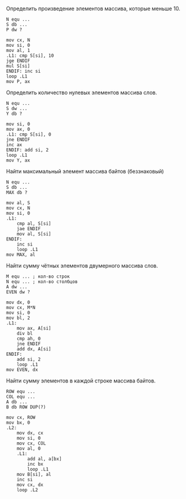 Определить произведение элементов массива, которые меньше 10.

```x86asm
N equ ...
S db ...
P dw ?

mov cx, N
mov si, 0
mov al, 1
.L1: cmp S[si], 10
jge ENDIF
mul S[si]
ENDIF: inc si
loop .L1
mov P, ax
```

Определить количество нулевых элементов массива слов.

```x86asm
N equ ...
S dw ...
Y db ?

mov si, 0
mov ax, 0
.L1: cmp S[si], 0
jne ENDIF
inc ax
ENDIF: add si, 2
loop .L1
mov Y, ax
```

Найти максимальный элемент массива байтов (беззнаковый)

```x86asm
N equ ...
S db ...
MAX db ?

mov al, S
mov cx, N
mov si, 0
.L1:
    cmp al, S[si]
    jae ENDIF
    mov al, S[si]
ENDIF:
    inc si
    loop .L1
mov MAX, al
```

Найти сумму чётных элементов двумерного массива слов.

```x86asm
M equ ... ; кол-во строк
N equ ... ; кол-во столбцов
A dw ...
EVEN dw ?

mov dx, 0
mov cx, M*N
mov si, 0
mov bl, 2
.L1:
    mov ax, A[si]
    div bl
    cmp ah, 0
    jne ENDIF
    add dx, A[si]
ENDIF:
    add si, 2
    loop .L1
mov EVEN, dx
```

Найти сумму элементов в каждой строке массива байтов.

```x86asm
ROW equ ...
COL equ ...
A db ...
B db ROW DUP(?)

mov cx, ROW
mov bx, 0
.L2:
    mov dx, cx
    mov si, 0
    mov cx, COL
    mov al, 0
    .L1:
        add al, a[bx]
        inc bx
        loop .L1
    mov B[si], al
    inc si
    mov cx, dx
    loop .L2
```